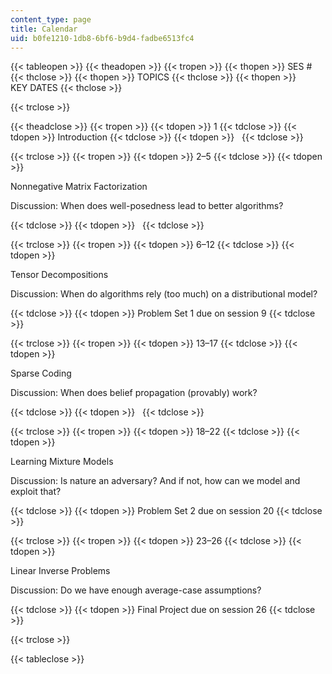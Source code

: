 ```yaml
---
content_type: page
title: Calendar
uid: b0fe1210-1db8-6bf6-b9d4-fadbe6513fc4
---
```


{{< tableopen >}}
{{< theadopen >}}
{{< tropen >}}
{{< thopen >}}
SES #
{{< thclose >}}
{{< thopen >}}
TOPICS
{{< thclose >}}
{{< thopen >}}
KEY DATES
{{< thclose >}}

{{< trclose >}}

{{< theadclose >}}
{{< tropen >}}
{{< tdopen >}}
1
{{< tdclose >}}
{{< tdopen >}}
Introduction
{{< tdclose >}}
{{< tdopen >}}
 
{{< tdclose >}}

{{< trclose >}}
{{< tropen >}}
{{< tdopen >}}
2–5
{{< tdclose >}}
{{< tdopen >}}


Nonnegative Matrix Factorization

Discussion: When does well-posedness lead to better algorithms?


{{< tdclose >}}
{{< tdopen >}}
 
{{< tdclose >}}

{{< trclose >}}
{{< tropen >}}
{{< tdopen >}}
6–12
{{< tdclose >}}
{{< tdopen >}}


Tensor Decompositions

Discussion: When do algorithms rely (too much) on a distributional model?


{{< tdclose >}}
{{< tdopen >}}
Problem Set 1 due on session 9
{{< tdclose >}}

{{< trclose >}}
{{< tropen >}}
{{< tdopen >}}
13–17
{{< tdclose >}}
{{< tdopen >}}


Sparse Coding

Discussion: When does belief propagation (provably) work?


{{< tdclose >}}
{{< tdopen >}}
 
{{< tdclose >}}

{{< trclose >}}
{{< tropen >}}
{{< tdopen >}}
18–22
{{< tdclose >}}
{{< tdopen >}}


Learning Mixture Models

Discussion: Is nature an adversary? And if not, how can we model and exploit that?


{{< tdclose >}}
{{< tdopen >}}
Problem Set 2 due on session 20
{{< tdclose >}}

{{< trclose >}}
{{< tropen >}}
{{< tdopen >}}
23–26
{{< tdclose >}}
{{< tdopen >}}


Linear Inverse Problems

Discussion: Do we have enough average-case assumptions?


{{< tdclose >}}
{{< tdopen >}}
Final Project due on session 26
{{< tdclose >}}

{{< trclose >}}

{{< tableclose >}}